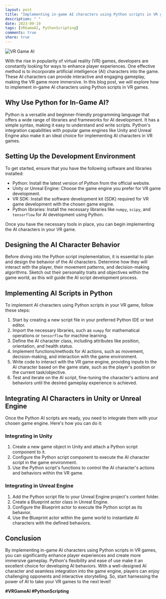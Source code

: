```yaml
---
layout: post
title: "Implementing in-game AI characters using Python scripts in VR games"
description: " "
date: 2023-09-19
tags: [VRGameAI, PythonScripting]
comments: true
share: true
---
```


![VR Game AI](https://example.com/vr-game-ai.jpg)

With the rise in popularity of virtual reality (VR) games, developers are constantly looking for ways to enhance player experiences. One effective method is to incorporate artificial intelligence (AI) characters into the game. These AI characters can provide interactive and engaging gameplay, making the VR game more immersive. In this blog post, we will explore how to implement in-game AI characters using Python scripts in VR games.

## Why Use Python for In-Game AI?

Python is a versatile and beginner-friendly programming language that offers a wide range of libraries and frameworks for AI development. It has a simple syntax, making it easy to understand and write scripts. Python's integration capabilities with popular game engines like Unity and Unreal Engine also make it an ideal choice for implementing AI characters in VR games.

## Setting Up the Development Environment

To get started, ensure that you have the following software and libraries installed:

- Python: Install the latest version of Python from the official website.
- Unity or Unreal Engine: Choose the game engine you prefer for VR game development.
- VR SDK: Install the software development kit (SDK) required for VR game development with the chosen game engine.
- Python libraries: Install the necessary libraries like `numpy`, `scipy`, and `tensorflow` for AI development using Python.

Once you have the necessary tools in place, you can begin implementing the AI characters in your VR game.

## Designing the AI Character Behavior

Before diving into the Python script implementation, it is essential to plan and design the behavior of the AI characters. Determine how they will interact with the player, their movement patterns, and decision-making algorithms. Sketch out their personality traits and objectives within the game world, as this will guide the AI script development process.

## Implementing AI Scripts in Python

To implement AI characters using Python scripts in your VR game, follow these steps:

1. Start by creating a new script file in your preferred Python IDE or text editor.
2. Import the necessary libraries, such as `numpy` for mathematical operations or `tensorflow` for machine learning.
3. Define the AI character class, including attributes like position, orientation, and health status.
4. Implement functions/methods for AI actions, such as movement, decision-making, and interaction with the game environment.
5. Write code to interact with the VR game engine, providing inputs to the AI character based on the game state, such as the player's position or the current task/objective.
6. Test and iterate on the AI script, fine-tuning the character's actions and behaviors until the desired gameplay experience is achieved.

## Integrating AI Characters in Unity or Unreal Engine

Once the Python AI scripts are ready, you need to integrate them with your chosen game engine. Here's how you can do it:

### Integrating in Unity

1. Create a new game object in Unity and attach a Python script component to it.
2. Configure the Python script component to execute the AI character script in the game environment.
3. Use the Python script's functions to control the AI character's actions and behaviors within the VR game.

### Integrating in Unreal Engine

1. Add the Python script file to your Unreal Engine project's content folder.
2. Create a Blueprint actor class in Unreal Engine.
3. Configure the Blueprint actor to execute the Python script as its behavior.
4. Use the Blueprint actor within the game world to instantiate AI characters with the defined behaviors.

## Conclusion

By implementing in-game AI characters using Python scripts in VR games, you can significantly enhance player experiences and create more immersive gameplay. Python's flexibility and ease of use make it an excellent choice for developing AI behaviors. With a well-designed AI character and seamless integration into the game engine, players can enjoy challenging opponents and interactive storytelling. So, start harnessing the power of AI to take your VR games to the next level!

**#VRGameAI #PythonScripting**